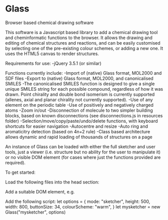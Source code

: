 # Glass
Browser based chemical drawing software

This software is a Javascript based library to add a chemical drawing tool and cheminformatic functions to the browser. It allows the drawing and editing of chemical structures and reactions, and can be easily customised by selecting one of the pre-existing colour schemes, or adding a new one. It uses the HTML5 canvas to render structures. 

Requirements for use:
  -jQuery 3.5.1 (or similar)

Functions currently include:
  -Import of (native) Glass format, MOL2000 and SDF files
  -Export to (native) Glass format, MOL2000, and canonicalised SMILES
  -The canonicalised SMILES function is designed to give a single unique SMILES string for each possible compound, regardless of how it was drawn. Point chirality and    double bond isomerism is currently supported (allenes, axial and planar chirality not currently supported). 
 -Use of any element on the periodic table
 -Use of positively and negatively charged atoms
 -Zoom in/out 
 -Disconnection of molecule to two simpler building blocks, based on known disconnections (see disconnections.js in resources folder)
 -Selection/move/copy/paste/undo/delete functions, with keyboard shortcuts for easier navigation
 -Autocentre and resize
 -Auto ring and aromaticitry detection (based on 4n+2 rule)
 -Class based architecture allows dynamic and rapid loading of thousands of structures on a page
 
An instance of Glass can be loaded with either the full sketcher and user tools, just a viewer (i.e. structure but no ability for the user to manipulate it) or no visible DOM element (for cases where just the functions provided are required). 

To get started:

  Load the following files into the head section:
    <script src="Glass/init.js"></script>
    <script src="Glass/canvasfn.js"></script>
    <script src="Glass/fileIO.js"></script>
    <script src="Glass/disconnect.js"></script>
    <script src="Glass/resources/layout.js"></script>
    <script src="Glass/resources/disconnections.js"></script>
  
  Add a suitable DOM element, e.g. 
    <div id="mysketcher"></div>
  
  Add the following script:
    let options = {
      mode: "sketcher",
      height: 500,
      width: 800,
      buttonSize: 34,
      colourScheme: "warm",
    }
    let mysketcher = new Glass("mysketcher", options)

